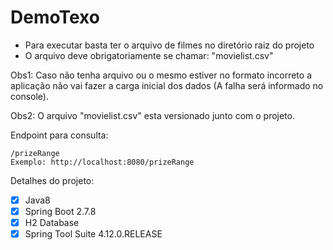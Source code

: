 # DemoTexo

- Para executar basta ter o arquivo de filmes no diretório raiz do projeto
- O arquivo deve obrigatoriamente se chamar: "movielist.csv"
 
Obs1: Caso não tenha arquivo ou o mesmo estiver no formato incorreto a aplicação não vai fazer a carga inicial dos dados (A falha será informado no console).

Obs2: O arquivo "movielist.csv" esta versionado junto com o projeto.

Endpoint para consulta:
	
	/prizeRange
	Exemplo: http://localhost:8080/prizeRange

Detalhes do projeto:
- [x] Java8
- [x] Spring Boot 2.7.8
- [x] H2 Database
- [x] Spring Tool Suite 4.12.0.RELEASE